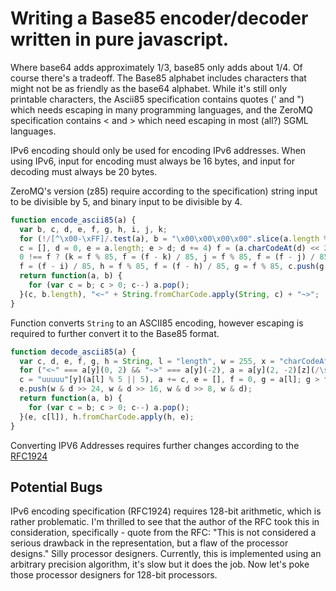 # Writing a Base85 encoder/decoder written in pure javascript.

Where base64 adds approximately 1/3, base85 only adds about 1/4. Of course there's a tradeoff. The Base85 alphabet includes characters that might not be as friendly as the base64 alphabet. While it's still only printable characters, the Ascii85 specification contains quotes (' and ") which needs escaping in many programming languages, and the ZeroMQ specification contains < and > which need escaping in most (all?) SGML languages.

IPv6 encoding should only be used for encoding IPv6 addresses. When using IPv6, input for encoding must always be 16 bytes, and input for decoding must always be 20 bytes.

ZeroMQ's version (z85) require according to the specification) string input to be divisible by 5, and binary input to be divisible by 4.

```js
function encode_ascii85(a) {
  var b, c, d, e, f, g, h, i, j, k;
  for (!/[^\x00-\xFF]/.test(a), b = "\x00\x00\x00\x00".slice(a.length % 4 || 4), a += b, 
  c = [], d = 0, e = a.length; e > d; d += 4) f = (a.charCodeAt(d) << 24) + (a.charCodeAt(d + 1) << 16) + (a.charCodeAt(d + 2) << 8) + a.charCodeAt(d + 3), 
  0 !== f ? (k = f % 85, f = (f - k) / 85, j = f % 85, f = (f - j) / 85, i = f % 85, 
  f = (f - i) / 85, h = f % 85, f = (f - h) / 85, g = f % 85, c.push(g + 33, h + 33, i + 33, j + 33, k + 33)) :c.push(122);
  return function(a, b) {
    for (var c = b; c > 0; c--) a.pop();
  }(c, b.length), "<~" + String.fromCharCode.apply(String, c) + "~>";
}
```
Function converts `String` to an ASCII85 encoding, however escaping is required to further convert it to the Base85 format.

```js
function decode_ascii85(a) {
  var c, d, e, f, g, h = String, l = "length", w = 255, x = "charCodeAt", y = "slice", z = "replace";
  for ("<~" === a[y](0, 2) && "~>" === a[y](-2), a = a[y](2, -2)[z](/\s/g, "")[z]("z", "!!!!!"), 
  c = "uuuuu"[y](a[l] % 5 || 5), a += c, e = [], f = 0, g = a[l]; g > f; f += 5) d = 52200625 * (a[x](f) - 33) + 614125 * (a[x](f + 1) - 33) + 7225 * (a[x](f + 2) - 33) + 85 * (a[x](f + 3) - 33) + (a[x](f + 4) - 33), 
  e.push(w & d >> 24, w & d >> 16, w & d >> 8, w & d);
  return function(a, b) {
    for (var c = b; c > 0; c--) a.pop();
  }(e, c[l]), h.fromCharCode.apply(h, e);
}
```

Converting IPV6 Addresses requires further changes according to the [RFC1924](http://tools.ietf.org/html/rfc1924)

## Potential Bugs
IPv6 encoding specification (RFC1924) requires 128-bit arithmetic, which is rather problematic. I'm thrilled to see that the author of the RFC took this in consideration, specifically - quote from the RFC: "This is not considered a serious drawback in the representation, but a flaw of the processor designs." Silly processor designers. Currently, this is implemented using an arbitrary precision algorithm, it's slow but it does the job. Now let's poke those processor designers for 128-bit processors.
